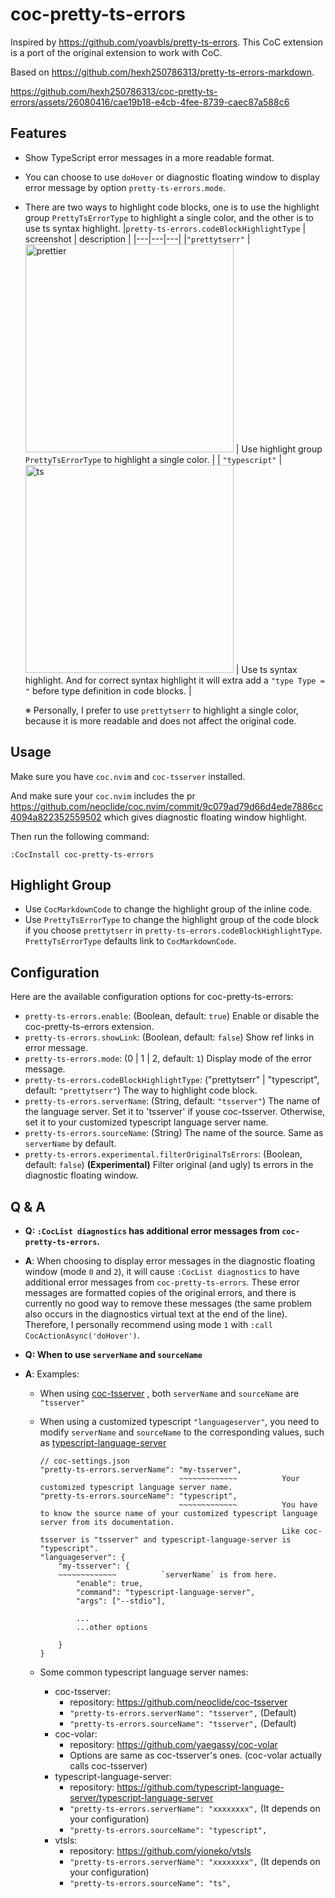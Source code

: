 # coc-pretty-ts-errors

Inspired by https://github.com/yoavbls/pretty-ts-errors. This CoC extension is a port of the original extension to work with CoC.

Based on https://github.com/hexh250786313/pretty-ts-errors-markdown.

https://github.com/hexh250786313/coc-pretty-ts-errors/assets/26080416/cae19b18-e4cb-4fee-8739-caec87a588c6

## Features

- Show TypeScript error messages in a more readable format.
- You can choose to use `doHover` or diagnostic floating window to display error message by option `pretty-ts-errors.mode`.
- There are two ways to highlight code blocks, one is to use the highlight group `PrettyTsErrorType` to highlight a single color, and the other is to use ts syntax highlight.
  |`pretty-ts-errors.codeBlockHighlightType` | screenshot | description |
  |---|---|---|
  |`"prettytserr"` | <img width="333" alt="prettier" src="https://github.com/hexh250786313/coc-pretty-ts-errors/assets/26080416/2373045a-1010-456e-a050-de5d90980265"> | Use highlight group `PrettyTsErrorType` to highlight a single color. |
  | `"typescript"` | <img width="333" alt="ts" src="https://github.com/hexh250786313/coc-pretty-ts-errors/assets/26080416/4aa39849-da69-4300-93af-a3293bd86b15"> | Use ts syntax highlight. And for correct syntax highlight it will extra add a `"type Type = "` before type definition in code blocks. |

  ※ Personally, I prefer to use `prettytserr` to highlight a single color, because it is more readable and does not affect the original code.

## Usage

Make sure you have `coc.nvim` and `coc-tsserver` installed.

And make sure your `coc.nvim` includes the pr https://github.com/neoclide/coc.nvim/commit/9c079ad79d66d4ede7886cc4094a822352559502 which gives diagnostic floating window highlight.

Then run the following command:

```
:CocInstall coc-pretty-ts-errors
```

## Highlight Group

- Use `CocMarkdownCode` to change the highlight group of the inline code.
- Use `PrettyTsErrorType` to change the highlight group of the code block if you choose `prettytserr` in `pretty-ts-errors.codeBlockHighlightType`. `PrettyTsErrorType` defaults link to `CocMarkdownCode`.

## Configuration

Here are the available configuration options for coc-pretty-ts-errors:

- `pretty-ts-errors.enable`: (Boolean, default: `true`) Enable or disable the coc-pretty-ts-errors extension.
- `pretty-ts-errors.showLink`: (Boolean, default: `false`) Show ref links in error message.
- `pretty-ts-errors.mode`: (0 | 1 | 2, default: `1`) Display mode of the error message.
- `pretty-ts-errors.codeBlockHighlightType`: ("prettytserr" | "typescript", default: `"prettytserr"`) The way to highlight code block.
- `pretty-ts-errors.serverName`: (String, default: `"tsserver"`) The name of the language server. Set it to 'tsserver' if youse coc-tsserver. Otherwise, set it to your customized typescript language server name.
- `pretty-ts-errors.sourceName`: (String) The name of the source. Same as `serverName` by default.
- `pretty-ts-errors.experimental.filterOriginalTsErrors`: (Boolean, default: `false`) **(Experimental)** Filter original (and ugly) ts errors in the diagnostic floating window.

## Q & A

- **Q: `:CocList diagnostics` has additional error messages from `coc-pretty-ts-errors`.**

- **A**: When choosing to display error messages in the diagnostic floating window (mode `0` and `2`), it will cause `:CocList diagnostics` to have additional error messages from `coc-pretty-ts-errors`. These error messages are formatted copies of the original errors, and there is currently no good way to remove these messages (the same problem also occurs in the diagnostics virtual text at the end of the line). Therefore, I personally recommend using mode `1` with `:call CocActionAsync('doHover')`.

- **Q: When to use `serverName` and `sourceName`**

- **A**: Examples:

  - When using [coc-tsserver](https://github.com/neoclide/coc-tsserver) , both `serverName` and `sourceName` are `"tsserver"`
  - When using a customized typescript `"languageserver"`, you need to modify `serverName` and `sourceName` to the corresponding values, such as [typescript-language-server](https://github.com/typescript-language-server/typescript-language-server)

    ```
    // coc-settings.json
    "pretty-ts-errors.serverName": "my-tsserver",
                                   ~~~~~~~~~~~~~          Your customized typescript language server name.
    "pretty-ts-errors.sourceName": "typescript",
                                   ~~~~~~~~~~~~~          You have to know the source name of your customized typescript language server from its documentation.
                                                          Like coc-tsserver is "tsserver" and typescript-language-server is "typescript".
    "languageserver": {
        "my-tsserver": {
        ~~~~~~~~~~~~~          `serverName` is from here.
            "enable": true,
            "command": "typescript-language-server",
            "args": ["--stdio"],

            ...
            ...other options

        }
    }
    ```

  - Some common typescript language server names:
    - coc-tsserver:
      - repository: https://github.com/neoclide/coc-tsserver
      - `"pretty-ts-errors.serverName": "tsserver",` (Default)
      - `"pretty-ts-errors.sourceName": "tsserver",` (Default)
    - coc-volar:
      - repository: https://github.com/yaegassy/coc-volar
      - Options are same as coc-tsserver's ones. (coc-volar actually calls coc-tsserver)
    - typescript-language-server:
      - repository: https://github.com/typescript-language-server/typescript-language-server
      - `"pretty-ts-errors.serverName": "xxxxxxxx",` (It depends on your configuration)
      - `"pretty-ts-errors.sourceName": "typescript",`
    - vtsls:
      - repository: https://github.com/yioneko/vtsls
      - `"pretty-ts-errors.serverName": "xxxxxxxx",` (It depends on your configuration)
      - `"pretty-ts-errors.sourceName": "ts",`
